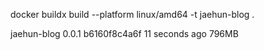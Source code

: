 docker buildx build --platform linux/amd64 -t jaehun-blog .

jaehun-blog 0.0.1 b6160f8c4a6f 11 seconds ago 796MB
